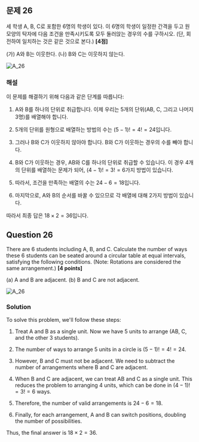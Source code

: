 
## 문제 26

세 학생 A, B, C로 포함한 6명의 학생이 있다. 이 6명의 학생이 일정한 간격을 두고 원 모양의 탁자에 다음 조건을 만족시키도록 모두 둘러앉는 경우의 수를 구하시오. (단, 회전하여 일치하는 것은 같은 것으로 본다.) **[4점]**

(가) A와 B는 이웃한다.
(나) B와 C는 이웃하지 않는다.

![A_26](../Images/A_26.png)

### 해설

이 문제를 해결하기 위해 다음과 같은 단계를 따릅니다:

1. A와 B를 하나의 단위로 취급합니다. 이제 우리는 5개의 단위(AB, C, 그리고 나머지 3명)를 배열해야 합니다.

2. 5개의 단위를 원형으로 배열하는 방법의 수는 $(5-1)! = 4! = 24$입니다.

3. 그러나 B와 C가 이웃하지 않아야 합니다. B와 C가 이웃하는 경우의 수를 빼야 합니다.

4. B와 C가 이웃하는 경우, AB와 C를 하나의 단위로 취급할 수 있습니다. 이 경우 4개의 단위를 배열하는 문제가 되어, $(4-1)! = 3! = 6$가지 방법이 있습니다.

5. 따라서, 조건을 만족하는 배열의 수는 $24 - 6 = 18$입니다.

6. 마지막으로, A와 B의 순서를 바꿀 수 있으므로 각 배열에 대해 2가지 방법이 있습니다.

따라서 최종 답은 $18 \times 2 = 36$입니다.

## Question 26

There are 6 students including A, B, and C. Calculate the number of ways these 6 students can be seated around a circular table at equal intervals, satisfying the following conditions. (Note: Rotations are considered the same arrangement.) **[4 points]**

(a) A and B are adjacent.
(b) B and C are not adjacent.

![A_26](../Images/A_26.png)

### Solution

To solve this problem, we'll follow these steps:

1. Treat A and B as a single unit. Now we have 5 units to arrange (AB, C, and the other 3 students).

2. The number of ways to arrange 5 units in a circle is $(5-1)! = 4! = 24$.

3. However, B and C must not be adjacent. We need to subtract the number of arrangements where B and C are adjacent.

4. When B and C are adjacent, we can treat AB and C as a single unit. This reduces the problem to arranging 4 units, which can be done in $(4-1)! = 3! = 6$ ways.

5. Therefore, the number of valid arrangements is $24 - 6 = 18$.

6. Finally, for each arrangement, A and B can switch positions, doubling the number of possibilities.

Thus, the final answer is $18 \times 2 = 36$.